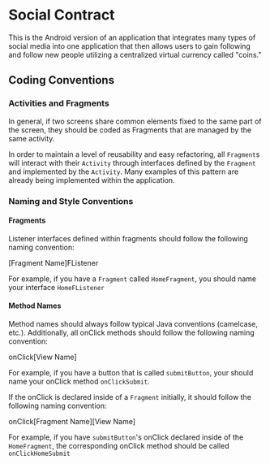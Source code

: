# Social Contract

This is the Android version of an application that integrates 
many types of social media into one application that then
allows users to gain following and follow new people
utilizing a centralized virtual currency called "coins."
<h2>Coding Conventions</h2>
<h3>Activities and Fragments</h3>
In general, if two screens share common elements fixed to the same
part of the screen, they should be coded as Fragments
that are managed by the same activity.

In order to maintain a level of reusability and easy refactoring,
all `Fragment`s will interact with their   `Activity` through
interfaces defined by the `Fragment` and implemented by the
`Activity`.  Many examples of this pattern are already being
implemented within the application.

<h3>Naming and Style Conventions</h3>
<h4>Fragments</h4>
Listener interfaces defined within fragments should follow the
following naming convention:

[Fragment Name]FListener

For example, if you have a `Fragment` called `HomeFragment`,
you should name your interface `HomeFListener`

<h4>Method Names</h4>
Method names should always follow typical Java conventions
(camelcase, etc.).  Additionally, all onClick methods
should follow the following naming convention:

onClick[View Name]

For example, if you have a button that is called `submitButton`,
your should name your onClick method `onClickSubmit`.

If the onClick is declared inside of a `Fragment` initially,
it should follow the following naming convention:

onClick[Fragment Name][View Name]

For example, if you have `submitButton`'s onClick declared
inside of the `HomeFragment`, the corresponding onClick
method should be called `onClickHomeSubmit`
